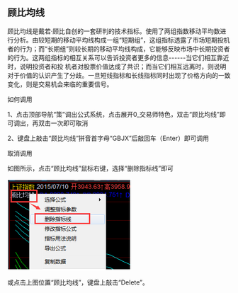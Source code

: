 ## 顾比均线

顾比均线是戴若·顾比自创的一套研判的技术指标。使用了两组指数移动平均数进行分析。由较短期的移动平均线构成一组“短期组”，这组指标透露了市场短期投机者的行为；而“长期组”则较长期的移动平均线构成，它能够反映市场中长期投资者的行为。这两组指标的相互关系可以告诉投资者更多的信息------当它们相互靠近时，说明投资者和投 机者对股票价值达成了共识；而当它们相互远离时，则说明对于价值的认识产生了分歧。一旦短线指标和长线指标同时出现了价格方向的一致 变化，则是交易机会来临的重要信号。

 

如何调用

1、点击顶部导航“策”调出公式系统，点击展开0_交易师特色，双击“顾比均线”即可调出，再双击一次即可取消

2、键盘上敲击“顾比均线”拼音首字母“GBJX”后敲回车（Enter）即可调用

取消调用

如图所示，点击“顾比均线”鼠标右键，选择“删除指标线”即可

![](/assets/15121.png)

或点击上图位置“顾比均线”，键盘上敲击“Delete”。
